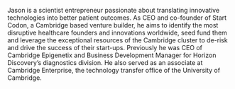 Jason is a scientist entrepreneur passionate about translating innovative technologies into better patient outcomes. As CEO and co-founder of Start Codon, a Cambridge based venture builder, he aims to identify the most disruptive healthcare founders and innovations worldwide, seed fund them and leverage the exceptional resources of the Cambridge cluster to de-risk and drive the success of their start-ups. Previously he was CEO of Cambridge Epigenetix and Business Development Manager for Horizon Discovery’s diagnostics division. He also served as an associate at Cambridge Enterprise, the technology transfer office of the University of Cambridge.